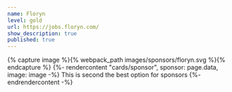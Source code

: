 ```yaml
---
name: Floryn
level: gold
url: https://jobs.floryn.com/
show_description: true
published: true
---
```


{% capture image %}{% webpack_path images/sponsors/floryn.svg %}{% endcapture %}
{%- rendercontent "cards/sponsor", sponsor: page.data, image: image -%}
This is second the best option for sponsors
{%- endrendercontent -%}
